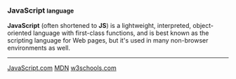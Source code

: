 ### JavaScript <small>language</small>
<?php echo Samiholck\skillLevelBar(80); ?>

**JavaScript** (often shortened to **JS**) is a lightweight, interpreted, 
object-oriented language with first-class functions, and is best known as the 
scripting language for Web pages, but it's used in many non-browser 
environments as well. 

<hr>

<div class="button-group small align-right">
  <a class="button js" href="https://www.javascript.com/"><i class="fab fa-js-square"></i> JavaScript<span class="com">.com</span></a>
  <a class="button mdn" href="https://developer.mozilla.org/en-US/docs/Web/JavaScript/About_JavaScript"><i class="fas fa-book"></i> MDN</a>
  <a class="button w3schools" href="https://www.w3schools.com/js/"><i class="fas fa-book"></i> w3schools<span class="com">.com</span></a>
</div>
